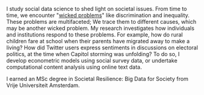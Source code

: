 I study social data science to shed light on societal issues. From time to time, we encounter "[wicked problems](https://link.springer.com/article/10.1007/bf01405730)" like discrimination and inequality. These problems are multifaceted; We trace them to different causes, which may be another wicked problem. My research investigates how individuals and institutions respond to these problems. For example, how do rural children fare at school when their parents have migrated away to make a living? How did Twitter users express sentiments in discussions on electoral politics, at the time when Capitol storming was unfolding? To do so, I develop econometric models using social survey data, or undertake computational content analysis using online text data.

I earned an MSc degree in Societal Resilience: Big Data for Society from Vrije Universiteit Amsterdam. 
